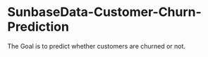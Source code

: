 # SunbaseData-Customer-Churn-Prediction
The Goal is to predict whether customers are churned or not.

